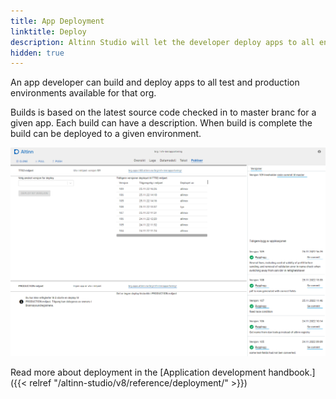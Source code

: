 ```yaml
---
title: App Deployment
linktitle: Deploy
description: Altinn Studio will let the developer deploy apps to all enviroments without any manuel steps.
hidden: true
---
```


An app developer can build and deploy apps to all test and production environments available for that org.

Builds is based on the latest source code checked in to master branc for a given app. Each build can have a description.
When build is complete the build can be deployed to a given environment.

![Build & Deploy](deploy.png "Build & deploy")


Read more about deployment in the [Application development handbook.]({{< relref "/altinn-studio/v8/reference/deployment/" >}})

